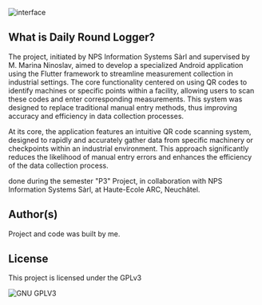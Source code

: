 ![interface](https://i.imgur.com/4i5EnWc.png)
## What is Daily Round Logger?

The project, initiated by NPS Information Systems Sàrl and supervised by M. Marina Ninoslav, aimed to develop
a specialized Android application using the Flutter framework to streamline measurement collection in
industrial settings. The core functionality centered on using QR codes to identify machines or specific points
within a facility, allowing users to scan these codes and enter corresponding measurements. This system was
designed to replace traditional manual entry methods, thus improving accuracy and efficiency in data collection
processes.

At its core, the application features an intuitive QR code scanning system, designed to rapidly and accurately
gather data from specific machinery or checkpoints within an industrial environment. This approach
significantly reduces the likelihood of manual entry errors and enhances the efficiency of the data collection
process.

done during the semester "P3" Project, in collaboration with NPS Information Systems Sàrl, at Haute-Ecole ARC, Neuchâtel.

## Author(s)
Project and code was built by me.

## License

This project is licensed under the GPLv3

![GNU GPLV3](https://imgur.com/imkUoGR.png)
